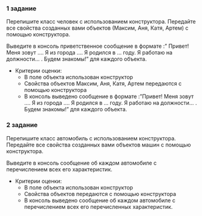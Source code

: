 ### **1 задание**

Перепишите класс человек с использованием конструктора. Передайте все свойства созданных вами объектов (Максим, Аня, Катя, Артем) с помощью конструктора.

Выведите в консоль приветственное сообщение в формате :” Привет! Меня зовут …. Я из города …. Я родился в  … году. Я работаю на должности… . Будем знакомы!” для каждого объекта.

- Критерии оценки:
    - В поле объекта использован конструктор
    - Свойства объектов Максим, Аня, Катя, Артем передаются с помощью конструктора
    - В консоль выведено сообщение в формате :”Привет! Меня зовут …. Я из города …. Я родился в  … году. Я работаю на должности… . Будем знакомы!” для каждого объекта.

### 2 **задание**

Перепишите класс автомобиль с использованием конструктора. Передайте все свойства созданных вами объектов машин с помощью конструктора.

Выведите в консоль сообщение об каждом автомобиле с перечислением всех его характеристик.

- Критерии оценки:
    - В поле объекта использован конструктор
    - Свойства объектов передаются с помощью конструктора
    - В консоль выведено сообщение об каждом автомобиле с перечислением всех его перечисленных характеристик.